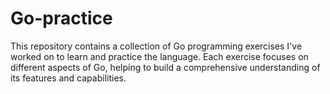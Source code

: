 # Go-practice
This repository contains a collection of Go programming exercises I've worked on to learn and practice the language. Each exercise focuses on different aspects of Go, helping to build a comprehensive understanding of its features and capabilities.